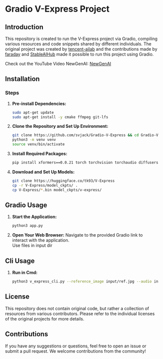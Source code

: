 # Gradio V-Express Project

## Introduction

This repository is created to run the V-Express project via Gradio, compiling various resources and code snippets shared by different individuals. The original project was created by [tencent-ailab](https://github.com/tencent-ailab/V-Express) and the contributions made by [faraday](https://github.com/faraday) and [StableAIHub](https://www.youtube.com/@StableAIHub) made it possible to run this project using Gradio.

Check out the YouTube Video NewGenAI:
[NewGenAI](https://youtu.be/OFt6a2rR8GY?si=S82ZwP1w1OJvlYJR)

## Installation

### Steps

1. **Pre-install Dependencies:**
   ```bash
   sudo apt-get update
   sudo apt-get install -y cmake ffmpeg git-lfs
   ```

2. **Clone the Repository and Set Up Environment:**
   ```bash
   git clone https://github.com/svjack/Gradio-V-Express && cd Gradio-V-Express
   python3 -m venv venv
   source venv/bin/activate
   ```

3. **Install Required Packages:**
   ```bash
   pip install xformers==0.0.21 torch torchvision torchaudio diffusers==0.24.0 imageio-ffmpeg==0.4.9 omegaconf==2.2.3 onnxruntime-gpu==1.16.3 safetensors==0.4.2 transformers==4.30.2 einops==0.4.1 tqdm==4.66.1 av==11.0.0 accelerate insightface dlib gradio flask
   ```

4. **Download and Set Up Models:**
   ```bash
   git clone https://huggingface.co/tk93/V-Express
   cp -r V-Express/model_ckpts/ .
   cp V-Express/*.bin model_ckpts/v-express/
   ```

<!--
5. **Modify `app.py` to Use `.bin` Files:**
   ```bash
   sed -i 's/\.pth/\.bin/g' app.py
   ```
-->

## Gradio Usage

1. **Start the Application:**
   ```bash
   python3 app.py
   ```

2. **Open Your Web Browser:**
   Navigate to the provided Gradio link to interact with the application.<br/>
   Use files in input dir

## Cli Usage

1. **Run in Cmd:**
   ```bash
   python3 v_express_cli.py --reference_image input/ref.jpg --audio input/audi.wav --kps_path input/kps.pth --output_path output_video.mp4
   ```

## License

This repository does not contain original code, but rather a collection of resources from various contributors. Please refer to the individual licenses of the original projects for more details.

## Contributions

If you have any suggestions or questions, feel free to open an issue or submit a pull request. We welcome contributions from the community!
